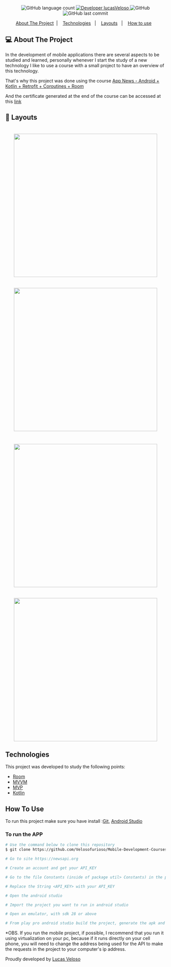<h1 align="center">
    <br />
<br />
</h1>

<p align="center">

  <img alt="GitHub language count" src="https://img.shields.io/github/languages/count/Velosofurioso/Mobile-Development-Courses">

  <a href="https://www.linkedin.com/in/veloso-lucas/">
    <img alt="Developer lucasVeloso" src="https://img.shields.io/badge/Developer-LucasVeloso-%23202024">
  </a>

  <img alt="GitHub" src="https://img.shields.io/github/license/Velosofurioso/NLW-1.0-Ecoleta?color=%2334CB79">

  <img alt="GitHub last commit" src="https://img.shields.io/github/last-commit/Velosofurioso/Mobile-Development-Courses?color=%23322153">

</p>

<p align="center">
  <a href="#-About-The-Project">About The Project</a>&nbsp;&nbsp;|&nbsp;&nbsp;&nbsp;
  <a href="#Technologies">Technologies</a>&nbsp;&nbsp;&nbsp;|&nbsp;&nbsp;&nbsp;
  <a href="#construction-%EF%B8%8F-layouts-construction">Layouts</a>&nbsp;&nbsp;&nbsp;|&nbsp;&nbsp;&nbsp;
  <a href="#information_source-how-to-use">How to use</a>&nbsp;&nbsp;&nbsp;
</p>


## 💻 About The Project

In the development of mobile applications there are several aspects to be studied and learned, personally whenever I start the study of a new technology I like to use a course with a small project to have an overview of this technology.

That's why this project was done using the course [App News - Android + Kotlin + Retrofit + Coroutines + Room][course-link]

And the certificate generated at the end of the course can be accessed at this [link][certificate]

## 📱 Layouts
<h1 align="center">
    <img width="450px" src=".others/app_home.png"/>
    <span>&nbsp&nbsp&nbsp&nbsp&nbsp&nbsp&nbsp&nbsp&nbsp&nbsp&nbsp&nbsp&nbsp&nbsp&nbsp&nbsp</span>
    <img width="450px" src=".others/app_search.png"/>
</h1>

<h1 align="center">
    <img width="450px" src=".others/app_view.png"/>
    <span>&nbsp&nbsp&nbsp&nbsp&nbsp&nbsp&nbsp&nbsp&nbsp&nbsp&nbsp&nbsp&nbsp&nbsp&nbsp&nbsp</span>
    <img width="450px" src=".others/app_favorites.png"/>
</h1>


## Technologies

This project was developed to study the following points:

- [Room][room]
- [MVVM][mvvm]
- [MVP][mvp]
- [Kotlin][kotlin]


## How To Use 

To run this project make sure you have install :[Git](https://git-scm.com), [Android Studio](https://developer.android.com/studio)

### To run the APP

```bash
# Use the command below to clone this repository
$ git clone https://github.com/Velosofurioso/Mobile-Development-Courses.git

# Go to site https://newsapi.org

# Create an account and get your API_KEY

# Go to the file Constants (inside of package util> Constants) in the project

# Replace the String <API_KEY> with your API_KEY 

# Open the android studio

# Import the project you want to run in android studio 

# Open an emulator, with sdk 28 or above

# From play pro android studio build the project, generate the apk and run in the emulator 
```

*OBS. 
If you run the mobile project, if possible, I recommend that you run it using virtualization on your pc, because if it runs directly on your cell phone, you will need to change the address being used for the API to make the requests in the project to your computer's ip address.


Proudly developed by [Lucas Veloso](https://www.linkedin.com/in/veloso-lucas/)

[room]: https://developer.android.com/training/data-storage/room?hl=pt-br
[mvvm]: https://developer.android.com/topic/libraries/architecture/viewmodel?hl=pt-br
[mvp]: https://docs.couchbase.com/tutorials/mobile-travel-tutorial/android/develop/mvp-architecture.html
[kotlin]: https://kotlinlang.org/docs/home.html
[course-link]: https://www.udemy.com/course/app-news-com-kotlim-e-mvp/
[certificate]: https://www.udemy.com/certificate/UC-02267fb2-a54f-42b1-9c28-6d873a789ec5/